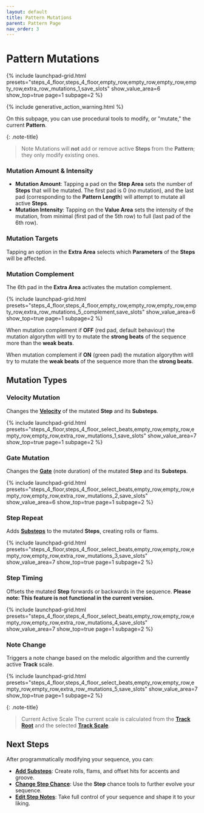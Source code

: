 ```yaml
---
layout: default
title: Pattern Mutations
parent: Pattern Page
nav_order: 3
---
```


# Pattern Mutations

{% include launchpad-grid.html presets="steps_4_floor,steps_4_floor,empty_row,empty_row,empty_row,empty_row,extra_row_mutations_1,save_slots" show_value_area=6 show_top=true page=1 subpage=2 %}

{% include generative_action_warning.html %}

On this subpage, you can use procedural tools to modify, or "mutate," the current **Pattern**.

{: .note-title}
> Note
> Mutations will **not** add or remove active **Steps** from the **Pattern**; they only modify existing ones.

### Mutation Amount & Intensity

- **Mutation Amount**: Tapping a pad on the **Step Area** sets the number of **Steps** that will be mutated. The first pad is 0 (no mutation), and the last pad (corresponding to the **Pattern Length**) will attempt to mutate all active **Steps**.
- **Mutation Intensity**: Tapping on the **Value Area** sets the intensity of the mutation, from minimal (first pad of the 5th row) to full (last pad of the 6th row).

### Mutation Targets

Tapping an option in the **Extra Area** selects which **Parameters** of the **Steps** will be affected.

### Mutation Complement

The 6th pad in the **Extra Area** activates the mutation complement.

{% include launchpad-grid.html presets="steps_4_floor,steps_4_floor,empty_row,empty_row,empty_row,empty_row,extra_row_mutations_5_complement,save_slots" show_value_area=6 show_top=true page=1 subpage=2 %}

When mutation complement if **OFF** (red pad, default behaviour) the mutation algorythm witll try to mutate the **strong beats** of the sequence more than the **weak beats**.

When mutation complement if **ON** (green pad) the mutation algorythm witll try to mutate the **weak beats** of the sequence more than the **strong beats**.

## Mutation Types

### Velocity Mutation

Changes the [**Velocity**](../notes-page/notes-velocity.html) of the mutated **Step** and its **Substeps**.

{% include launchpad-grid.html presets="steps_4_floor,steps_4_floor_select_beats,empty_row,empty_row,empty_row,empty_row,extra_row_mutations_1,save_slots" show_value_area=7 show_top=true page=1 subpage=2 %}

### Gate Mutation

Changes the [**Gate**](../notes-page/notes-gate.html) (note duration) of the mutated **Step** and its **Substeps**.

{% include launchpad-grid.html presets="steps_4_floor,steps_4_floor_select_beats,empty_row,empty_row,empty_row,empty_row,extra_row_mutations_2,save_slots" show_value_area=6 show_top=true page=1 subpage=2 %}

### Step Repeat

Adds [**Substeps**](pattern-substeps.html) to the mutated **Steps**, creating rolls or flams.

{% include launchpad-grid.html presets="steps_4_floor,steps_4_floor_select_beats,empty_row,empty_row,empty_row,empty_row,extra_row_mutations_3,save_slots" show_value_area=7 show_top=true page=1 subpage=2 %}

### Step Timing

Offsets the mutated **Step** forwards or backwards in the sequence.
**Please note: This feature is not functional in the current version.**

{% include launchpad-grid.html presets="steps_4_floor,steps_4_floor_select_beats,empty_row,empty_row,empty_row,empty_row,extra_row_mutations_4,save_slots" show_value_area=7 show_top=true page=1 subpage=2 %}

### Note Change

Triggers a note change based on the melodic algorithm and the currently active **Track** scale.

{% include launchpad-grid.html presets="steps_4_floor,steps_4_floor_select_beats,empty_row,empty_row,empty_row,empty_row,extra_row_mutations_5,save_slots" show_value_area=7 show_top=true page=1 subpage=2 %}

{: .note-title}
> Current Active Scale
> The current scale is calculated from the [**Track Root**](../track-settings/track-setting-root.html) and the selected [**Track Scale**](../track-settings/track-setting-scale.html).

## Next Steps

After programmatically modifying your sequence, you can:

- **[Add Substeps](pattern-substeps.html)**: Create rolls, flams, and offset hits for accents and groove.
- **[Change Step Chance](pattern-chance.html)**: Use the **Step** chance tools to further evolve your sequence.
- **[Edit Step Notes](../notes-page/index.html)**: Take full control of your sequence and shape it to your liking.
